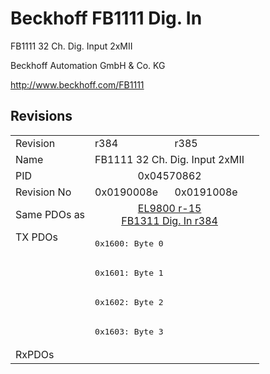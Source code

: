 # Beckhoff FB1111 Dig. In

FB1111 32 Ch. Dig. Input 2xMII

Beckhoff Automation GmbH & Co. KG

http://www.beckhoff.com/FB1111

## Revisions
<table>
<tr >
<td>Revision</td>
<td>r384</td>
<td>r385</td>
</tr>
<tr >
<td>Name</td>
<td colspan=2 align="center">FB1111 32 Ch. Dig. Input 2xMII</td>
</tr>
<tr >
<td>PID</td>
<td colspan=2 align="center">0x04570862</td>
</tr>
<tr >
<td>Revision No</td>
<td>0x0190008e</td>
<td>0x0191008e</td>
</tr>
<tr >
<td>Same PDOs as</td>
<td colspan=2 align="center"><a href="EL9800">EL9800 r-15</a><br/><a href="FB1311+Dig.+In">FB1311 Dig. In r384</a></td>
</tr>
<tr class="txpdo pdosection">
<td rowspan=4 valign=top>TX PDOs</td>
<td colspan=2 align="left"><pre>0x1600: Byte 0</pre></td>
<td></td>
</tr>
<tr class="txpdo pdosection">
<td colspan=2 align="left"><pre>0x1601: Byte 1</pre></td>
</tr>
<tr class="txpdo pdosection">
<td colspan=2 align="left"><pre>0x1602: Byte 2</pre></td>
</tr>
<tr class="txpdo pdosection">
<td colspan=2 align="left"><pre>0x1603: Byte 3</pre></td>
</tr>
<tr >
<td>RxPDOs</td>
<td colspan=2 align="left"></td>
</tr>
</table>
